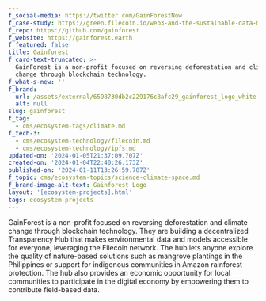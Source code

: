 ```yaml
---
f_social-media: https://twitter.com/GainForestNow
f_case-study: https://green.filecoin.io/web3-and-the-sustainable-data-movement/
f_repo: https://github.com/gainforest
f_website: https://gainforest.earth
f_featured: false
title: Gainforest
f_card-text-truncated: >-
  GainForest is a non-profit focused on reversing deforestation and climate
  change through blockchain technology.
f_what-s-new: ''
f_brand:
  url: /assets/external/6598730db2c229176c8afc29_gainforest_logo_white.png
  alt: null
slug: gainforest
f_tag:
  - cms/ecosystem-tags/climate.md
f_tech-3:
  - cms/ecosystem-technology/filecoin.md
  - cms/ecosystem-technology/ipfs.md
updated-on: '2024-01-05T21:37:09.707Z'
created-on: '2024-01-04T22:40:26.173Z'
published-on: '2024-01-11T13:26:59.787Z'
f_topic: cms/ecosystem-topics/science-climate-space.md
f_brand-image-alt-text: Gainforest Logo
layout: '[ecosystem-projects].html'
tags: ecosystem-projects
---
```


GainForest is a non-profit focused on reversing deforestation and climate change through blockchain technology. They are building a decentralized Transparency Hub that makes environmental data and models accessible for everyone, leveraging the Filecoin network. The hub lets anyone explore the quality of nature-based solutions such as mangrove plantings in the Philippines or support for indigenous communities in Amazon rainforest protection. The hub also provides an economic opportunity for local communities to participate in the digital economy by empowering them to contribute field-based data.

